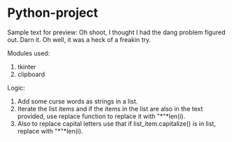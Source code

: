# Python-project

Sample text for preview:
Oh shoot, I thought I had the dang problem figured out. Darn it. Oh well, it was a heck of a freakin try.

Modules used:
1. tkinter
2. clipboard

Logic:
1. Add some curse words as strings in a list.
2. Iterate the list items and if the items in the list are also in the text provided, use replace function to replace it with "*"*len(i).
3. Also to replace capital letters use that if list_item.capitalize() is in list, replace with "*"*len(i).
